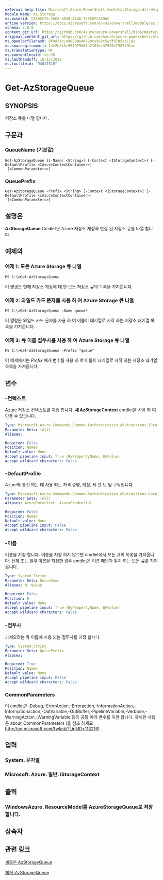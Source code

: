 ```yaml
---
external help file: Microsoft.Azure.PowerShell.Cmdlets.Storage.dll-Help.xml
Module Name: Az.Storage
ms.assetid: C2EBCCF0-56CE-4D49-A138-74E52FC3A9AC
online version: https://docs.microsoft.com/en-us/powershell/module/az.storage/get-azstoragequeue
schema: 2.0.0
content_git_url: https://github.com/Azure/azure-powershell/blob/master/src/Storage/Storage.Management/help/Get-AzStorageQueue.md
original_content_git_url: https://github.com/Azure/azure-powershell/blob/master/src/Storage/Storage.Management/help/Get-AzStorageQueue.md
ms.openlocfilehash: df4d31c1a90808e4d289cab60c5edf9785de1182
ms.sourcegitcommit: 1de2b6c3c99197958fa2101bc37680e7507f91ac
ms.translationtype: MT
ms.contentlocale: ko-KR
ms.lasthandoff: 10/13/2020
ms.locfileid: "94047520"
---
```

# Get-AzStorageQueue

## SYNOPSIS
저장소 큐를 나열 합니다.

## 구문과

### QueueName (기본값)
```
Get-AzStorageQueue [[-Name] <String>] [-Context <IStorageContext>] [-DefaultProfile <IAzureContextContainer>]
 [<CommonParameters>]
```

### QueuePrefix
```
Get-AzStorageQueue -Prefix <String> [-Context <IStorageContext>] [-DefaultProfile <IAzureContextContainer>]
 [<CommonParameters>]
```

## 설명은
**AzStorageQueue** Cmdlet은 Azure 저장소 계정과 연결 된 저장소 큐를 나열 합니다.

## 예제의

### 예제 1: 모든 Azure Storage 큐 나열
```
PS C:\>Get-AzStorageQueue
```

이 명령은 현재 저장소 계정에 대 한 모든 저장소 큐의 목록을 가져옵니다.

### 예제 2: 와일드 카드 문자를 사용 하 여 Azure Storage 큐 나열
```
PS C:\>Get-AzStorageQueue -Name queue*
```

이 명령은 와일드 카드 문자를 사용 하 여 이름이 대기열로 시작 하는 저장소 대기열 목록을 가져옵니다.

### 예제 3: 큐 이름 접두사를 사용 하 여 Azure Storage 큐 나열
```
PS C:\>Get-AzStorageQueue -Prefix "queue"
```

이 예제에서는 *Prefix* 매개 변수를 사용 하 여 이름이 대기열로 시작 하는 저장소 대기열 목록을 가져옵니다.

## 변수

### -컨텍스트
Azure 저장소 컨텍스트를 지정 합니다.
**새 AzStorageContext** cmdlet을 사용 하 여 만들 수 있습니다.

```yaml
Type: Microsoft.Azure.Commands.Common.Authentication.Abstractions.IStorageContext
Parameter Sets: (All)
Aliases:

Required: False
Position: Named
Default value: None
Accept pipeline input: True (ByPropertyName, ByValue)
Accept wildcard characters: False
```

### -DefaultProfile
Azure와 통신 하는 데 사용 되는 자격 증명, 계정, 테 넌 트 및 구독입니다.

```yaml
Type: Microsoft.Azure.Commands.Common.Authentication.Abstractions.Core.IAzureContextContainer
Parameter Sets: (All)
Aliases: AzureRmContext, AzureCredential

Required: False
Position: Named
Default value: None
Accept pipeline input: False
Accept wildcard characters: False
```

### -이름
이름을 지정 합니다.
이름을 지정 하지 않으면 cmdlet에서 모든 큐의 목록을 가져옵니다.
전체 또는 일부 이름을 지정한 경우 cmdlet은 이름 패턴과 일치 하는 모든 큐를 가져옵니다.

```yaml
Type: System.String
Parameter Sets: QueueName
Aliases: N, Queue

Required: False
Position: 0
Default value: None
Accept pipeline input: True (ByPropertyName, ByValue)
Accept wildcard characters: False
```

### -접두사
가져오려는 큐 이름에 사용 되는 접두사를 지정 합니다.

```yaml
Type: System.String
Parameter Sets: QueuePrefix
Aliases:

Required: True
Position: Named
Default value: None
Accept pipeline input: False
Accept wildcard characters: False
```

### CommonParameters
이 cmdlet은-Debug,-ErrorAction,-Erroraction,-InformationAction,-Informationaction,-OutVariable,-OutBuffer,-PipelineVariable,-Verbose,-WarningAction,-WarningVariable 등의 공통 매개 변수를 지원 합니다. 자세한 내용은 about_CommonParameters (을 참조 하세요 http://go.microsoft.com/fwlink/?LinkID=113216) .

## 입력

### System. 문자열

### Microsoft. Azure. 일반. IStorageContext

## 출력

### WindowsAzure. ResourceModel를 AzureStorageQueue로 저장 합니다.

## 상속자

## 관련 링크

[새로운 AzStorageQueue](./New-AzStorageQueue.md)

[제거-AzStorageQueue](./Remove-AzStorageQueue.md)


